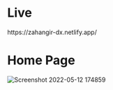 <h1>Live</h1> https://zahangir-dx.netlify.app/
<h1>Home Page</h1>

![Screenshot 2022-05-12 174859](https://user-images.githubusercontent.com/56519178/168173809-261dc122-2551-446e-9404-ce6fa23557ac.jpg)
